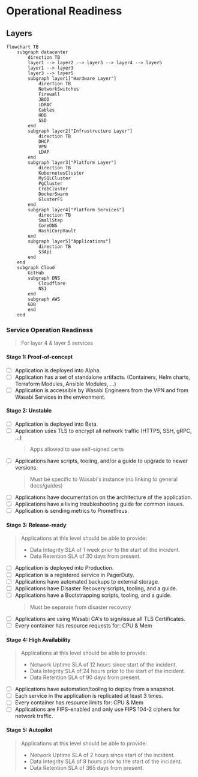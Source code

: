 # Operational Readiness

## Layers

```mermaid
flowchart TB
    subgraph datacenter
        direction TB
        layer1 --> layer2 --> layer3 --> layer4 --> layer5
        layer1 --> layer3
        layer3 --> layer5
        subgraph layer1["Hardware Layer"]
            direction TB
            NetworkSwitches
            Firewall
            JBOD
            iDRAC
            Cables
            HDD
            SSD
        end
        subgraph layer2["Infrastructure Layer"]
            direction TB
            DHCP
            VPN
            LDAP
        end
        subgraph layer3["Platform Layer"]
            direction TB
            KubernetesCluster
            MySQLCluster
            PgCluster
            CrdbCluster
            DockerSwarm
            GlusterFS
        end
        subgraph layer4["Platform Services"]
            direction TB
            SmallStep
            CoreDNS
            HashiCorpVault
        end
        subgraph layer5["Applications"]
            direction TB
            S3Api
        end
    end
    subgraph Cloud
        GitHub
        subgraph DNS
            Cloudflare
            NS1
        end
        subgraph AWS
        GDB
        end
    end
```

### Service Operation Readiness

> For layer 4 & layer 5 services

#### Stage 1: Proof-of-concept

- [ ] Application is deployed into Alpha.
- [ ] Application has a set of standalone artifacts. (Containers, Helm charts, Terraform Modules, Ansible Modules, ...)
- [ ] Application is accessible by Wasabi Engineers from the VPN and from Wasabi Services in the environment.

#### Stage 2: Unstable

- [ ] Application is deployed into Beta.
- [ ] Application uses TLS to encrypt all network traffic (HTTPS, SSH, gRPC, ...)
  > Apps allowed to use self-signed certs
- [ ] Applications have scripts, tooling, and/or a guide to upgrade to newer versions.
  > Must be specific to Wasabi's instance (no linking to general docs/guides)
- [ ] Applications have documentation on the architecture of the application.
- [ ] Applications have a living troubleshooting guide for common issues.
- [ ] Application is sending metrics to Prometheus.

#### Stage 3: Release-ready

> Applications at this level should be able to provide:
>
> - Data Integrity SLA of 1 week prior to the start of the incident.
> - Data Retention SLA of 30 days from present.

- [ ] Application is deployed into Production.
- [ ] Application is a registered service in PagerDuty.
- [ ] Applications have automated backups to external storage.
- [ ] Applications have Disaster Recovery scripts, tooling, and a guide.
- [ ] Applications have a Bootstrapping scripts, tooling, and a guide.
  > Must be separate from disaster recovery
- [ ] Applications are using Wasabi CA's to sign/issue all TLS Certificates.
- [ ] Every container has resource requests for: CPU & Mem

#### Stage 4: High Availability

> Applications at this level should be able to provide:
>
> - Network Uptime SLA of 12 hours since start of the incident.
> - Data Integrity SLA of 24 hours prior to the start of the incident.
> - Data Retention SLA of 90 days from present.

- [ ] Applications have automation/tooling to deploy from a snapshot.
- [ ] Each service in the application is replicated at least 3 times.
- [ ] Every container has resource limits for: CPU & Mem
- [ ] Applications are FIPS-enabled and only use FIPS 104-2 ciphers for network traffic.

#### Stage 5: Autopilot

> Applications at this level should be able to provide:
>
> - Network Uptime SLA of 2 hours since start of the incident.
> - Data Integrity SLA of 8 hours prior to the start of the incident.
> - Data Retention SLA of 365 days from present.
